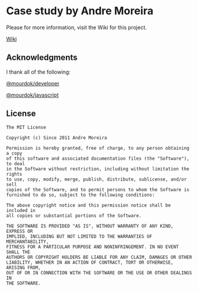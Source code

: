 # Case study by Andre Moreira #

Please for more information, visit the Wiki for this project.

[Wiki](http://wiki.github.com/mourdok/generate/)

## Acknowledgments ##

I thank all of the following:

[@mourdok/developer](http://twitter.com/mourdok/developer)

[@mourdok/javascript](http://twitter.com/mourdok/javascript)

## License ##

	The MIT License

	Copyright (c) Since 2011 Andre Moreira

	Permission is hereby granted, free of charge, to any person obtaining a copy
	of this software and associated documentation files (the "Software"), to deal
	in the Software without restriction, including without limitation the rights
	to use, copy, modify, merge, publish, distribute, sublicense, and/or sell
	copies of the Software, and to permit persons to whom the Software is
	furnished to do so, subject to the following conditions:

	The above copyright notice and this permission notice shall be included in
	all copies or substantial portions of the Software.

	THE SOFTWARE IS PROVIDED "AS IS", WITHOUT WARRANTY OF ANY KIND, EXPRESS OR
	IMPLIED, INCLUDING BUT NOT LIMITED TO THE WARRANTIES OF MERCHANTABILITY,
	FITNESS FOR A PARTICULAR PURPOSE AND NONINFRINGEMENT. IN NO EVENT SHALL THE
	AUTHORS OR COPYRIGHT HOLDERS BE LIABLE FOR ANY CLAIM, DAMAGES OR OTHER
	LIABILITY, WHETHER IN AN ACTION OF CONTRACT, TORT OR OTHERWISE, ARISING FROM,
	OUT OF OR IN CONNECTION WITH THE SOFTWARE OR THE USE OR OTHER DEALINGS IN
	THE SOFTWARE.
